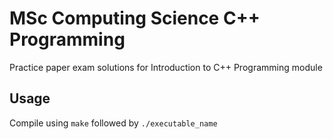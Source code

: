 # MSc Computing Science C++ Programming

Practice paper exam solutions for Introduction to C++ Programming module

## Usage

Compile using `make` followed by `./executable_name`
